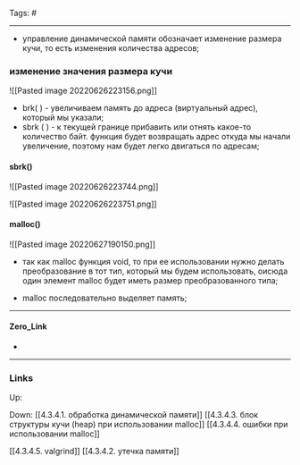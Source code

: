 Tags: #
***

- управление динамической памяти обозначает изменение размера кучи, то есть изменения количества адресов;

### изменение значения размера кучи
![[Pasted image 20220626223156.png]]

- brk( ) - увеличиваем память до адреса (виртуальный адрес), который мы указали;
- sbrk ( ) - к текущей границе прибавить или отнять какое-то количество байт. функция будет возвращать адрес откуда мы начали увеличение, поэтому нам будет легко двигаться по адресам;

#### sbrk()

![[Pasted image 20220626223744.png]]

![[Pasted image 20220626223751.png]]

#### malloc()

![[Pasted image 20220627190150.png]]
- так как malloc функция void, то при ее использовании нужно делать преобразование в тот тип, который мы будем использовать, оисюда один элемент malloc будет иметь размер преобразованного типа;

- malloc последовательно выделяет память; 

***
#### Zero_Link
- 
***
### Links
Up:

Down:
[[4.3.4.1. обработка динамической памяти]]
[[4.3.4.3. блок структуры кучи (heap) при использовании malloc]]
[[4.3.4.4. ошибки при использовании malloc]]

[[4.3.4.5. valgrind]]
[[4.3.4.2. утечка памяти]]


